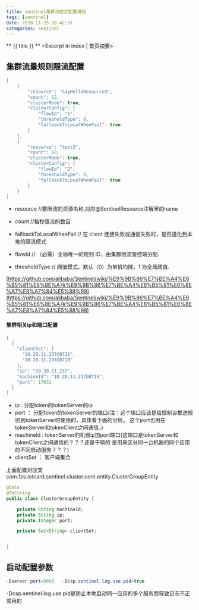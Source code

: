 ```yaml
---
title: sentinel集群流控之配置说明
tags: [sentinel]
date: 2020-11-25 16:42:37
categories: sentinel
---
```

** {{ title }} ** <Excerpt in index | 首页摘要>


<!-- more -->


## 集群流量规则限流配置

```java
[
    {
        "resource": "sayHelloResource3",
        "count": 12,
        "clusterMode": true,
        "clusterConfig": {
            "flowId": "1",
            "thresholdType": 0,
            "fallbackToLocalWhenFail": true
        }
    },
    {
        "resource": "test3",
        "count": 60,
        "clusterMode": true,
        "clusterConfig": {
            "flowId": "2",
            "thresholdType": 0,
            "fallbackToLocalWhenFail": true
        }
    }
]

```
- resource //要限流的资源名称,对应@SentinelResource注解里的name
- count //每秒限流的数目

- fallbackToLocalWhenFail // 在 client 连接失败或通信失败时，是否退化到本地的限流模式
- flowId // （必需）全局唯一的规则 ID，由集群限流管控端分配.
- thresholdType // 阈值模式，默认（0）为单机均摊，1 为全局阈值.


[https://github.com/alibaba/Sentinel/wiki/%E9%9B%86%E7%BE%A4%E6%B5%81%E6%8E%A7#%E9%9B%86%E7%BE%A4%E6%B5%81%E6%8E%A7%E8%A7%84%E5%88%99](https://github.com/alibaba/Sentinel/wiki/%E9%9B%86%E7%BE%A4%E6%B5%81%E6%8E%A7#%E9%9B%86%E7%BE%A4%E6%B5%81%E6%8E%A7%E8%A7%84%E5%88%99)


#### 集群相关ip和端口配置

```java
[
  {
    "clientSet": [
      "10.20.11.237@8721",
      "10.20.11.237@8719"
    ],
    "ip": "10.20.11.237",
    "machineId": "10.20.11.237@8719",
    "port": 17631
  }
]
```

- ip : 分配token的tokenServer的ip
- port ： 分配token的tokenServer的端口(注：这个端口应该是给控制台推送规则到tokenServer时使用的，具体看下面的分析。
          这个port也用在tokenServer和tokenClient之间通信，)
- machineId : tokenServer的机器ip加port端口(这端口是tokenServer和tokenClient之间通信的？？？还是干嘛的
              是用来区分同一台机器的同个应用的不同启动服务？？？)
- clientSet ： 客户端集合


上面配置对应类com.fzs.iotcard.sentinel.cluster.core.entity.ClusterGroupEntity

```java
@Data
@ToString
public class ClusterGroupEntity {

    private String machineId;
    private String ip;
    private Integer port;

    private Set<String> clientSet;


}
```

## 启动配置参数

```java
-Dserver.port=8090   -Dcsp.sentinel.log.use.pid=true  
```

-Dcsp.sentinel.log.use.pid是防止本地启动同一应用的多个服务而导致日志不正常用的
